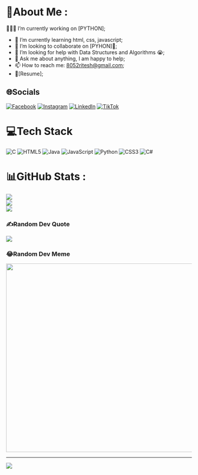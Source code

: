 # 💫About Me :
👨🏽‍💻 I’m currently working on [PYTHON];
- 🌱 I’m currently learning html, css, javascript; 
- 👯 I’m looking to collaborate on [PYHON]🤝;
- 🤔 I’m looking for help with Data Structures and Algorithms 😭;
- 💬 Ask me about anything, I am happy to help;
- 📫 How to reach me: 8052ritesh@gmail.com;
- 📝[Resume];

## 🌐Socials
[![Facebook](https://img.shields.io/badge/Facebook-%231877F2.svg?logo=Facebook&logoColor=white)](https://www.facebook.com/profile.php?id=100021587765199 ) [![Instagram](https://img.shields.io/badge/Instagram-%23E4405F.svg?logo=Instagram&logoColor=white)](https://www.instagram.com/_am__aman) [![LinkedIn](https://img.shields.io/badge/LinkedIn-%230077B5.svg?logo=linkedin&logoColor=white)](https://linkedin.com/in/ritesh-pal-b343361a7) [![TikTok](https://img.shields.io/badge/TikTok-%23000000.svg?logo=TikTok&logoColor=white)](@https://www.tiktok.com/_am__aman) 

# 💻Tech Stack
![C](https://img.shields.io/badge/c-%2300599C.svg?style=for-the-badge&logo=c&logoColor=white) ![HTML5](https://img.shields.io/badge/html5-%23E34F26.svg?style=for-the-badge&logo=html5&logoColor=white) ![Java](https://img.shields.io/badge/java-%23ED8B00.svg?style=for-the-badge&logo=java&logoColor=white) ![JavaScript](https://img.shields.io/badge/javascript-%23323330.svg?style=for-the-badge&logo=javascript&logoColor=%23F7DF1E) ![Python](https://img.shields.io/badge/python-3670A0?style=for-the-badge&logo=python&logoColor=ffdd54) ![CSS3](https://img.shields.io/badge/css3-%231572B6.svg?style=for-the-badge&logo=css3&logoColor=white) ![C#](https://img.shields.io/badge/c%23-%23239120.svg?style=for-the-badge&logo=c-sharp&logoColor=white)
# 📊GitHub Stats :
![](https://github-readme-stats.vercel.app/api?username=riteshpal1&theme=dark&hide_border=true&include_all_commits=false&count_private=false)<br/>
![](https://github-readme-streak-stats.herokuapp.com/?user=riteshpal1&theme=dark&hide_border=true)<br/>
![](https://github-readme-stats.vercel.app/api/top-langs/?username=riteshpal1&theme=dark&hide_border=true&include_all_commits=false&count_private=false&layout=compact)

### ✍️Random Dev Quote
![](https://quotes-github-readme.vercel.app/api?type=horizontal&theme=radical)

### 😂Random Dev Meme
<img src="https://random-memer.herokuapp.com/" width="512px"/>

---
[![](https://visitcount.itsvg.in/api?id=riteshpal1&icon=0&color=0)](https://visitcount.itsvg.in)
 
